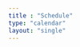 ```yaml
---
title : "Schedule"
type: "calendar"
layout: "single"
---
```


<script>
	document.addEventListener('DOMContentLoaded', function() {
	 var calendarEl = document.getElementById('calendar');

	 var calendar = new FullCalendar.Calendar(calendarEl, {
	   initialView: 'dayGridMonth',
	   headerToolbar: {
	     left: 'prev,next today',
	     center: 'title',
	     right: 'dayGridMonth,timeGridWeek,timeGridDay'
	   },
	   events: [
	     {
	       title: 'Meeting 1',
	       url: '/fullcalendar/main.js',
	       start: '2022-01-14'
	     },
	     {
	       title: 'Meeting 2',
	       url: 'http://google.com/',
	       start: '2022-01-21T17:00:00'
	     },
	   ]
	 });

	 calendar.render();
	});


</script>

